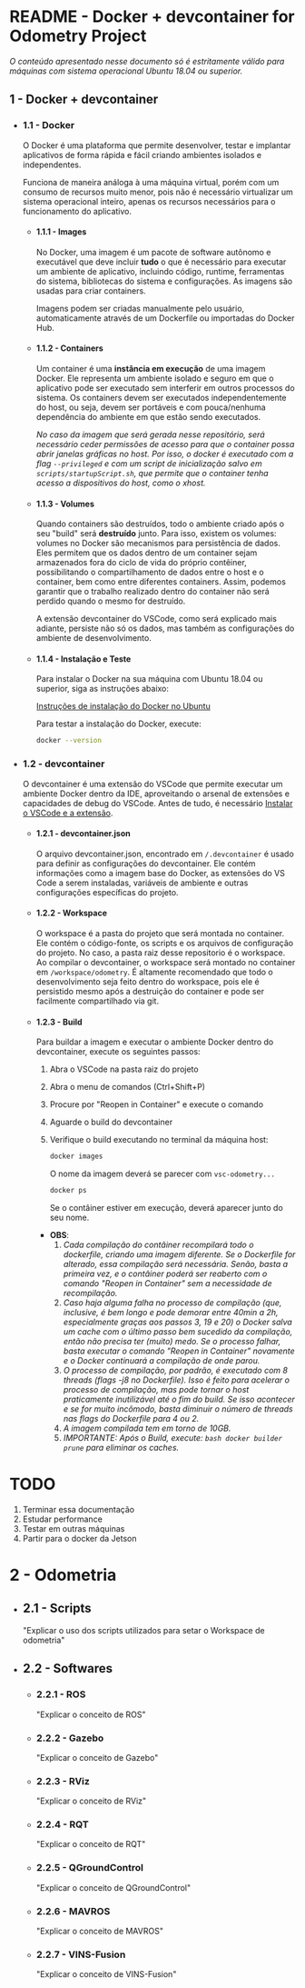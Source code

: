 # README - Docker + devcontainer for Odometry Project

_O conteúdo apresentado nesse documento só é estritamente válido para máquinas com sistema operacional Ubuntu 18.04 ou superior._

## 1 - Docker + devcontainer

- ### 1.1 - Docker

  O Docker é uma plataforma que permite desenvolver, testar e implantar aplicativos de forma rápida e fácil criando ambientes isolados e independentes.

  Funciona de maneira análoga à uma máquina virtual, porém com um consumo de recursos muito menor, pois não é necessário virtualizar um sistema operacional inteiro, apenas os recursos necessários para o funcionamento do aplicativo.

  - #### 1.1.1 - Images

    No Docker, uma imagem é um pacote de software autônomo e executável que deve incluir **tudo** o que é necessário para executar um ambiente de aplicativo, incluindo código, runtime, ferramentas do sistema, bibliotecas do sistema e configurações. As imagens são usadas para criar containers.

    Imagens podem ser criadas manualmente pelo usuário, automaticamente através de um Dockerfile ou importadas do Docker Hub.

  - #### 1.1.2 - Containers

    Um container é uma **instância em execução** de uma imagem Docker. Ele representa um ambiente isolado e seguro em que o aplicativo pode ser executado sem interferir em outros processos do sistema.
    Os containers devem ser executados independentemente do host, ou seja, devem ser portáveis e com pouca/nenhuma dependência do ambiente em que estão sendo executados.

    _No caso da imagem que será gerada nesse repositório, será necessário ceder permissões de acesso para que o container possa abrir janelas gráficas no host. Por isso, o docker é executado com a flag `--privileged` e com um script de inicialização salvo em `scripts/startupScript.sh`, que permite que o container tenha acesso a dispositivos do host, como o xhost._

  - #### 1.1.3 - Volumes

    Quando containers são destruídos, todo o ambiente criado após o seu "build" será **destruído** junto. Para isso, existem os volumes: volumes no Docker são mecanismos para persistência de dados.
    Eles permitem que os dados dentro de um container sejam armazenados fora do ciclo de vida do próprio contêiner, possibilitando o compartilhamento de dados entre o host e o container, bem como entre diferentes containers.
    Assim, podemos garantir que o trabalho realizado dentro do container não será perdido quando o mesmo for destruído.

    A extensão devcontainer do VSCode, como será explicado mais adiante, persiste não só os dados, mas também as configurações do ambiente de desenvolvimento.

  - #### 1.1.4 - Instalação e Teste

    Para instalar o Docker na sua máquina com Ubuntu 18.04 ou superior, siga as instruções abaixo:

    [Instruções de instalação do Docker no Ubuntu](https://docs.docker.com/desktop/install/linux-install/)

    Para testar a instalação do Docker, execute:

    ```bash
    docker --version
    ```

- ### 1.2 - devcontainer

  O devcontainer é uma extensão do VSCode que permite executar um ambiente Docker dentro da IDE, aproveitando o arsenal de extensões e capacidades de debug do VSCode. Antes de tudo, é necessário [Instalar o VSCode e a extensão](https://code.visualstudio.com/docs/devcontainers/tutorial).

  - #### 1.2.1 - devcontainer.json

    O arquivo devcontainer.json, encontrado em `/.devcontainer` é usado para definir as configurações do devcontainer. Ele contém informações como a imagem base do Docker, as extensões do VS Code a serem instaladas, variáveis de ambiente e outras configurações específicas do projeto.

  - #### 1.2.2 - Workspace

    O workspace é a pasta do projeto que será montada no container. Ele contém o código-fonte, os scripts e os arquivos de configuração do projeto. No caso, a pasta raiz desse repositorio é o workspace. Ao compilar o devcontainer, o workspace será montado no container em `/workspace/odometry`. É altamente recomendado que todo o desenvolvimento seja feito dentro do workspace, pois ele é persistido mesmo após a destruição do container e pode ser facilmente compartilhado via git.

  - #### 1.2.3 - Build

    Para buildar a imagem e executar o ambiente Docker dentro do devcontainer, execute os seguintes passos:

    1. Abra o VSCode na pasta raiz do projeto
    2. Abra o menu de comandos (Ctrl+Shift+P)
    3. Procure por "Reopen in Container" e execute o comando
    4. Aguarde o build do devcontainer
    5. Verifique o build executando no terminal da máquina host:

       ```bash
       docker images
       ```

       O nome da imagem deverá se parecer com `vsc-odometry...`

       ```bash
       docker ps
       ```

       Se o contâiner estiver em execução, deverá aparecer junto do seu nome.

    - **OBS**:
      1. _Cada compilação do contâiner recompilará todo o dockerfile, criando uma imagem diferente. Se o Dockerfile for alterado, essa compilação será necessária. Senão, basta a primeira vez, e o contâiner poderá ser reaberto com o comando "Reopen in Container" sem a necessidade de recompilação._
      2. _Caso haja alguma falha no processo de compilação (que, inclusive, é bem longo e pode demorar entre 40min a 2h, especialmente graças aos passos 3, 19 e 20) o Docker salva um cache com o último passo bem sucedido da compilação, então não precisa ter (muito) medo. Se o processo falhar, basta executar o comando "Reopen in Container" novamente e o Docker continuará a compilação de onde parou._
      3. _O processo de compilação, por padrão, é executado com 8 threads (flags -j8 no Dockerfile). Isso é feito para acelerar o processo de compilação, mas pode tornar o host praticamente inutilizável até o fim do build. Se isso acontecer e se for muito incômodo, basta diminuir o número de threads nas flags do Dockerfile para 4 ou 2._
      4. _A imagem compilada tem em torno de 10GB._
      5. *IMPORTANTE: Após o Build, execute: ```bash docker builder prune``` para eliminar os caches.*

# TODO

1. Terminar essa documentação
2. Estudar performance
3. Testar em outras máquinas
4. Partir para o docker da Jetson

# 2 - Odometria

- ## 2.1 - Scripts
  "Explicar o uso dos scripts utilizados para setar o Workspace de odometria"
- ## 2.2 - Softwares
  - ### 2.2.1 - ROS
    "Explicar o conceito de ROS"
  - ### 2.2.2 - Gazebo
    "Explicar o conceito de Gazebo"
  - ### 2.2.3 - RViz
    "Explicar o conceito de RViz"
  - ### 2.2.4 - RQT
    "Explicar o conceito de RQT"
  - ### 2.2.5 - QGroundControl
    "Explicar o conceito de QGroundControl"
  - ### 2.2.6 - MAVROS
    "Explicar o conceito de MAVROS"
  - ### 2.2.7 - VINS-Fusion
    "Explicar o conceito de VINS-Fusion"
